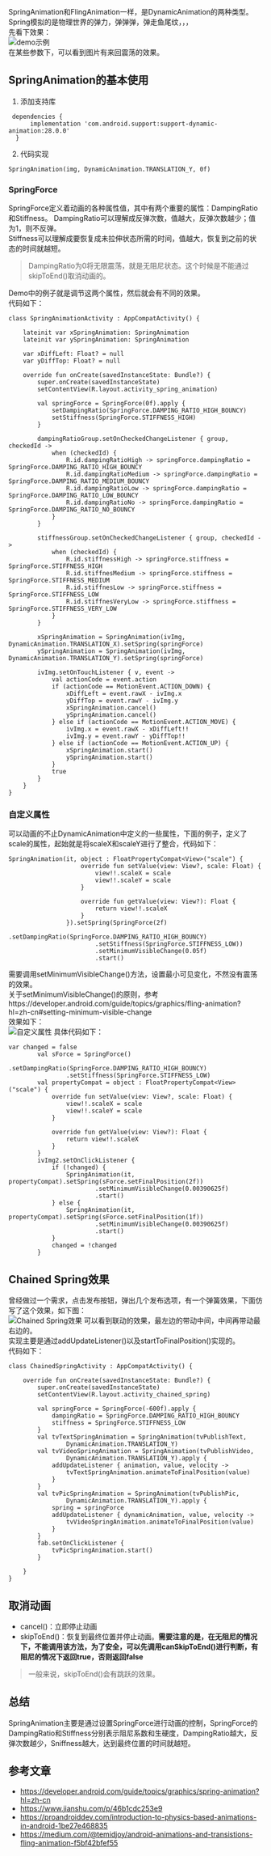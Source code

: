 SpringAnimation和FlingAnimation一样，是DynamicAnimation的两种类型。Spring模拟的是物理世界的弹力，弹弹弹，弹走鱼尾纹，，，  
先看下效果：  
![demo示例](https://ws4.sinaimg.cn/large/006tNc79ly1fz7berefrgg30bv0jxe81.gif)  
在某些参数下，可以看到图片有来回震荡的效果。  
## SpringAnimation的基本使用 
1. 添加支持库  
```
 dependencies {
      implementation 'com.android.support:support-dynamic-animation:28.0.0'
  }
```
2. 代码实现  
```
SpringAnimation(img, DynamicAnimation.TRANSLATION_Y, 0f) 
```
### SpringForce
SpringForce定义着动画的各种属性值，其中有两个重要的属性：DampingRatio和Stiffness。
DampingRatio可以理解成反弹次数，值越大，反弹次数越少；值为1，则不反弹。  
Stiffness可以理解成要恢复成未拉伸状态所需的时间，值越大，恢复到之前的状态的时间就越短。 
> DampingRatio为0将无限震荡，就是无阻尼状态。这个时候是不能通过skipToEnd()取消动画的。

Demo中的例子就是调节这两个属性，然后就会有不同的效果。  
代码如下：  
```
class SpringAnimationActivity : AppCompatActivity() {

    lateinit var xSpringAnimation: SpringAnimation
    lateinit var ySpringAnimation: SpringAnimation

    var xDiffLeft: Float? = null
    var yDiffTop: Float? = null

    override fun onCreate(savedInstanceState: Bundle?) {
        super.onCreate(savedInstanceState)
        setContentView(R.layout.activity_spring_animation)

        val springForce = SpringForce(0f).apply {
            setDampingRatio(SpringForce.DAMPING_RATIO_HIGH_BOUNCY)
            setStiffness(SpringForce.STIFFNESS_HIGH)
        }

        dampingRatioGroup.setOnCheckedChangeListener { group, checkedId ->
            when (checkedId) {
                R.id.dampingRatioHigh -> springForce.dampingRatio = SpringForce.DAMPING_RATIO_HIGH_BOUNCY
                R.id.dampingRatioMedium -> springForce.dampingRatio = SpringForce.DAMPING_RATIO_MEDIUM_BOUNCY
                R.id.dampingRatioLow -> springForce.dampingRatio = SpringForce.DAMPING_RATIO_LOW_BOUNCY
                R.id.dampingRatioNo -> springForce.dampingRatio = SpringForce.DAMPING_RATIO_NO_BOUNCY
            }
        }

        stiffnessGroup.setOnCheckedChangeListener { group, checkedId ->
            when (checkedId) {
                R.id.stiffnessHigh -> springForce.stiffness = SpringForce.STIFFNESS_HIGH
                R.id.stiffnesMedium -> springForce.stiffness = SpringForce.STIFFNESS_MEDIUM
                R.id.stiffnesLow -> springForce.stiffness = SpringForce.STIFFNESS_LOW
                R.id.stiffnesVeryLow -> springForce.stiffness = SpringForce.STIFFNESS_VERY_LOW
            }
        }

        xSpringAnimation = SpringAnimation(ivImg, DynamicAnimation.TRANSLATION_X).setSpring(springForce)
        ySpringAnimation = SpringAnimation(ivImg, DynamicAnimation.TRANSLATION_Y).setSpring(springForce)

        ivImg.setOnTouchListener { v, event ->
            val actionCode = event.action
            if (actionCode == MotionEvent.ACTION_DOWN) {
                xDiffLeft = event.rawX - ivImg.x
                yDiffTop = event.rawY - ivImg.y
                xSpringAnimation.cancel()
                ySpringAnimation.cancel()
            } else if (actionCode == MotionEvent.ACTION_MOVE) {
                ivImg.x = event.rawX - xDiffLeft!!
                ivImg.y = event.rawY - yDiffTop!!
            } else if (actionCode == MotionEvent.ACTION_UP) {
                xSpringAnimation.start()
                ySpringAnimation.start()
            }
            true
        }
    }
}
```
### 自定义属性 
可以动画的不止DynamicAnimation中定义的一些属性，下面的例子，定义了scale的属性，起始就是将scaleX和scaleY进行了整合，代码如下：
```
SpringAnimation(it, object : FloatPropertyCompat<View>("scale") {
                    override fun setValue(view: View?, scale: Float) {
                        view!!.scaleX = scale
                        view!!.scaleY = scale
                    }

                    override fun getValue(view: View?): Float {
                        return view!!.scaleX
                    }
                }).setSpring(SpringForce(2f)
                        .setDampingRatio(SpringForce.DAMPING_RATIO_HIGH_BOUNCY)
                        .setStiffness(SpringForce.STIFFNESS_LOW))
                        .setMinimumVisibleChange(0.05f)
                        .start()
```
需要调用setMinimumVisibleChange()方法，设置最小可见变化，不然没有震荡的效果。  
关于setMinimumVisibleChange()的原则，参考https://developer.android.com/guide/topics/graphics/fling-animation?hl=zh-cn#setting-minimum-visible-change  
效果如下：  
![自定义属性](https://ws4.sinaimg.cn/large/006tNc79ly1fz7bqxzfzvg30bv0jxts8.gif) 
具体代码如下：  
```
var changed = false
        val sForce = SpringForce()
                .setDampingRatio(SpringForce.DAMPING_RATIO_HIGH_BOUNCY)
                .setStiffness(SpringForce.STIFFNESS_LOW)
        val propertyCompat = object : FloatPropertyCompat<View>("scale") {
            override fun setValue(view: View?, scale: Float) {
                view!!.scaleX = scale
                view!!.scaleY = scale
            }

            override fun getValue(view: View?): Float {
                return view!!.scaleX
            }
        }
        ivImg2.setOnClickListener {
            if (!changed) {
                SpringAnimation(it, propertyCompat).setSpring(sForce.setFinalPosition(2f))
                        .setMinimumVisibleChange(0.00390625f)
                        .start()
            } else {
                SpringAnimation(it, propertyCompat).setSpring(sForce.setFinalPosition(1f))
                        .setMinimumVisibleChange(0.00390625f)
                        .start()
            }
            changed = !changed
        }
```
## Chained Spring效果  
曾经做过一个需求，点击发布按钮，弹出几个发布选项，有一个弹簧效果，下面仿写了这个效果，如下图：  
![Chained Spring效果](https://ws1.sinaimg.cn/large/006tNc79ly1fz7bsrto3pg30bv0jxtad.gif)
可以看到联动的效果，最左边的带动中间，中间再带动最右边的。  
实现主要是通过addUpdateListener()以及startToFinalPosition()实现的。  
代码如下：
```
class ChainedSpringActivity : AppCompatActivity() {

    override fun onCreate(savedInstanceState: Bundle?) {
        super.onCreate(savedInstanceState)
        setContentView(R.layout.activity_chained_spring)

        val springForce = SpringForce(-600f).apply {
            dampingRatio = SpringForce.DAMPING_RATIO_HIGH_BOUNCY
            stiffness = SpringForce.STIFFNESS_LOW
        }
        val tvTextSpringAnimation = SpringAnimation(tvPublishText,
                DynamicAnimation.TRANSLATION_Y)
        val tvVideoSpringAnimation = SpringAnimation(tvPublishVideo,
                DynamicAnimation.TRANSLATION_Y).apply {
            addUpdateListener { animation, value, velocity ->
                tvTextSpringAnimation.animateToFinalPosition(value)
            }
        }
        val tvPicSpringAnimation = SpringAnimation(tvPublishPic,
                DynamicAnimation.TRANSLATION_Y).apply {
            spring = springForce
            addUpdateListener { dynamicAnimation, value, velocity ->
                tvVideoSpringAnimation.animateToFinalPosition(value)
            }
        }
        fab.setOnClickListener {
            tvPicSpringAnimation.start()
        }
        
    }
}
```
## 取消动画  
- cancel()：立即停止动画
- skipToEnd()：恢复到最终位置并停止动画。**需要注意的是，在无阻尼的情况下，不能调用该方法，为了安全，可以先调用canSkipToEnd()进行判断，有阻尼的情况下返回true，否则返回false**    

> 一般来说，skipToEnd()会有跳跃的效果。

## 总结  
SpringAnimation主要是通过设置SpringForce进行动画的控制，SpringForce的DampingRatio和Stiffness分别表示阻尼系数和生硬度，DampingRatio越大，反弹次数越少，Sniffness越大，达到最终位置的时间就越短。


## 参考文章  
- https://developer.android.com/guide/topics/graphics/spring-animation?hl=zh-cn
- https://www.jianshu.com/p/46b1cdc253e9 
- https://proandroiddev.com/introduction-to-physics-based-animations-in-android-1be27e468835
- https://medium.com/@temidjoy/android-animations-and-transistions-fling-animation-f5bf42bfef55  

  